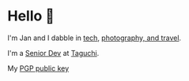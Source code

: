 <!--
**jmalonzo/jmalonzo** is a ✨ _special_ ✨ repository because its `README.md` (this file) appears on your GitHub profile.

Here are some ideas to get you started:

- 🔭 I’m currently working on ...
- 🌱 I’m currently learning ...
- 👯 I’m looking to collaborate on ...
- 🤔 I’m looking for help with ...
- 💬 Ask me about ...
- 📫 How to reach me: ...
- 😄 Pronouns: ...
- ⚡ Fun fact: ...
-->

# Hello :wave:

I'm Jan and I dabble in [tech](https://github.com/jmalonzo), [photography, and travel](https://www.instagram.com/jmalonzo).

I'm a [Senior Dev](https://linkedin.com/in/jmalonzo) at [Taguchi](http://www.taguchi.com.au).

My [PGP public key](https://keys.openpgp.org/search?q=jmalonzo%40gmail.com)

